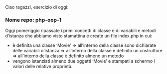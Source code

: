 Ciao ragazzi,
esercizio di oggi:

### Nome repo: php-oop-1

Oggi pomeriggio ripassate i primi concetti di classe e di variabili e
metodi d’istanza che abbiamo visto stamattina e create un file index.php in cui:
- è definita una classe ‘Movie’
   => all’interno della classe sono dichiarate delle variabili d’istanza
   => all’interno della classe è definito un costruttore
   => all’interno della classe è definito almeno un metodo
- vengono istanziati almeno due oggetti ‘Movie’ e stampati a schermo i valori delle relative proprietà.